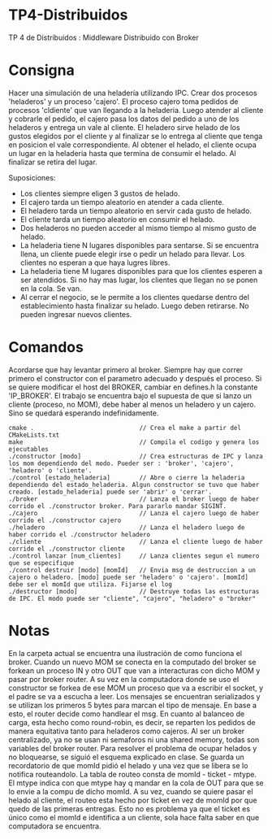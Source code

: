 # TP4-Distribuidos
TP 4 de Distribuidos : Middleware Distribuido con Broker

# Consigna

Hacer una simulación de una heladería utilizando IPC. Crear dos procesos 'heladeros' y un proceso 'cajero'. El proceso cajero toma pedidos de procesos 'cldiente' que van llegando a la heladeria. Luego atender al cliente y cobrarle el pedido, el cajero pasa los datos del pedido a uno de los heladeros y entrega un vale al cliente. El heladero sirve helado de los gustos elegidos por el cliente y al finalizar se lo entrega al cliente que tenga en posicion el vale correspondiente. Al obtener el helado, el cliente ocupa un lugar en la heladeria hasta que termina de consumir el helado. Al finalizar se retira del lugar.

Suposiciones:
- Los clientes siempre eligen 3 gustos de helado.
- El cajero tarda un tiempo aleatorio en atender a cada cliente.
- El heladero tarda un tiempo aleatorio en servir cada gusto de helado.
- El cliente tarda un tiempo aleatorio en consumir el helado.
- Dos heladeros no pueden acceder al mismo tiempo al mismo gusto de helado.
- La heladeria tiene N lugares disponibles para sentarse. Si se encuentra llena, un cliente puede elegir irse o pedir un helado para llevar. Los clientes no esperan a que haya lugres libres.
- La heladeria tiene M lugares disponibles para que los clientes esperen a ser atendidos. Si no hay mas lugar, los clientes que llegan no se ponen en la cola. Se van.
- Al cerrar el negocio, se le permite a los clientes quedarse dentro del establecimiento hasta finalizar su helado. Luego deben retirarse. No pueden ingresar nuevos clientes.

# Comandos

Acordarse que hay levantar primero al broker. Siempre hay que correr primero el constructor con el parametro adecuado y después el proceso.
Si se quiere modificar el host del BROKER, cambiar en defines.h la constante 'IP_BROKER'.  El trabajo se encuentra bajo el supuesta de que si lanzo un cliente (proceso, no MOM), debe haber al menos un heladero y un cajero. Sino se quedará esperando indefinidamente.


```
cmake .	                            // Crea el make a partir del CMakeLists.txt
make                      	        // Compila el codigo y genera los ejecutables
./constructor [modo]	            // Crea estructuras de IPC y lanza los mom dependiendo del modo. Pueder ser : 'broker', 'cajero', 'heladero' o 'cliente'.
./control [estado_heladeria]        // Abre o cierre la heladeria dependiendo del estado_heladeria. Algun constructor se tuvo que haber creado. [estado_heladeria] puede ser 'abrir' o 'cerrar'.
./broker                            // Lanza el broker luego de haber corrido el ./constructor broker. Para pararlo mandar SIGINT.
./cajero                            // Lanza el cajero luego de haber corrido el ./constructor cajero
./heladero                          // Lanza el heladero luego de haber corrido el ./constructor heladero
./cliente                           // Lanza el cliente luego de haber corrido el ./constructor cliente
./control lanzar [num_clientes]     // Lanza clientes segun el numero que se especifique
./control destruir [modo] [momId]   // Envia msg de destruccion a un cajero o heladero. [modo] puede ser 'heladero' o 'cajero'. [momId] debe ser el momId que utiliza. Fijarse el log
./destructor [modo]  	            // Destruye todas las estructuras de IPC. El modo puede ser "cliente", "cajero", "heladero" o "broker"
```

# Notas

En la carpeta actual se encuentra una ilustración de como funciona el broker. Cuando un nuevo MOM se conecta en la computado del broker se forkean un proceso IN y otro OUT que van a interacturas con dicho MOM y pasar por broker router.
A su vez en la computadora donde se uso el constructor se forkea de ese MOM un proceso que va a escribir el socket, y el padre se va a escucha a leer. Los mensajes se encuentran serializados y se utilizan los primeros 5 bytes para marcan el tipo de mensaje. En base a esto, el router decide como handlear el msg.
En cuanto al balanceo de carga, esta hecho como round-robin, es decir, se reparten los pedidos de manera equitativa tanto para heladeros como cajeros.
Al ser un broker centralizado, ya no se usan ni semaforos ni una shared memory, todas son variables del broker router. Para resolver el problema de ocupar helados y no bloquearse, se siguió el esquema explicado en clase. Se guarda un recordatorio de que momId pidió el helado y una vez que se libera se lo notifica routeandolo.
La tabla de routeo consta de momId - ticket - mtype. El mtype indica con que mtype hay q mandar en la cola de OUT para que se lo envie a la compu de dicho momId. A su vez, cuando se quiere pasar el helado al cliente, el routeo esta hecho por ticket en vez de momId por que quedo de las primeras entregas. Esto no es problema ya que el ticket es único como el momId e identifica a un cliente, sola hace falta saber en que computadora se encuentra.